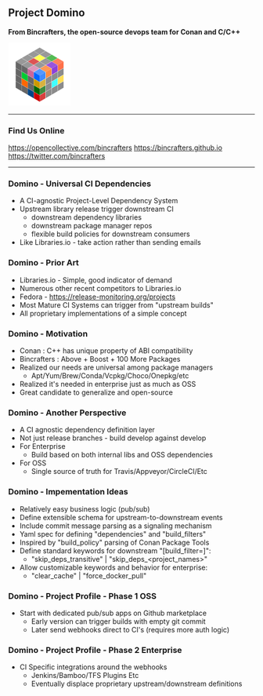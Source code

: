 ## Project Domino
**From Bincrafters, the open-source devops team for Conan and C/C++**

![Image](./assets/BcCube128.png)

---
### Find Us Online

https://opencollective.com/bincrafters
https://bincrafters.github.io
https://twitter.com/bincrafters

---
### Domino - Universal CI Dependencies
- A CI-agnostic Project-Level Dependency System
- Upstream library release trigger downstream CI 
	- downstream dependency libraries
	- downstream package manager repos
	- flexible build policies for downstream consumers 
- Like Libraries.io - take action rather than sending emails

### Domino - Prior Art
- Libraries.io - Simple, good indicator of demand
- Numerous other recent competitors to Libraries.io
- Fedora - https://release-monitoring.org/projects
- Most Mature CI Systems can trigger from "upstream builds"
- All proprietary implementations of a simple concept

### Domino - Motivation
- Conan : C++ has unique property of ABI compatibility 
- Bincrafters : Above + Boost + 100 More Packages
- Realized our needs are universal among package managers
	- Apt/Yum/Brew/Conda/Vcpkg/Choco/Onepkg/etc
- Realized it's needed in enterprise just as much as OSS
- Great candidate to generalize and open-source

### Domino - Another Perspective
- A CI agnostic dependency definition layer
- Not just release branches - build develop against develop
- For Enterprise
	- Build based on both internal libs and OSS dependencies
- For OSS
	- Single source of truth for Travis/Appveyor/CircleCI/Etc

### Domino - Impementation Ideas
- Relatively easy business logic (pub/sub)
- Define extensible schema for upstream-to-downstream events
- Include commit message parsing as a signaling mechanism 
- Yaml spec for defining "dependencies" and "build_filters"
- Inspired by "build_policy" parsing of Conan Package Tools
- Define standard keywords for downstream "[build_filter=]":
	- "skip_deps_transitive" | "skip_deps_<project_names>"
- Allow customizable keywords and behavior for enterprise:
	- "clear_cache" | "force_docker_pull"

### Domino - Project Profile - Phase 1 OSS
- Start with dedicated pub/sub apps on Github marketplace 
	- Early version can trigger builds with empty git commit
	- Later send webhooks direct to CI's (requires more auth logic)
	
### Domino - Project Profile - Phase 2 Enterprise
- CI Specific integrations around the webhooks
	- Jenkins/Bamboo/TFS Plugins Etc
	- Eventually displace proprietary upstream/downstream definitions

